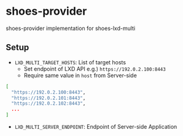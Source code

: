 # shoes-provider

shoes-provider implementation for shoes-lxd-multi

## Setup

- `LXD_MULTI_TARGET_HOSTS`: List of target hosts
    - Set endpoint of LXD API e.g.) `https://192.0.2.100:8443`
    - Require same value in `host` from Server-side

```bash
[
  "https://192.0.2.100:8443",
  "https://192.0.2.101:8443",
  "https://192.0.2.102:8443",
  ...  
]
```

- `LXD_MULTI_SERVER_ENDPOINT`: Endpoint of Server-side Application 